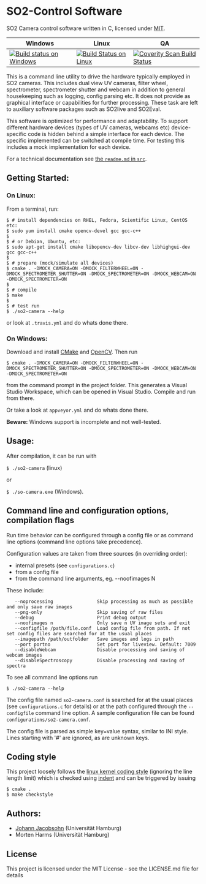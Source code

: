 SO2-Control Software
====================

SO2 Camera control software written in C, licensed under [MIT](LICENSE.md).

| Windows | Linux | QA     |
| ------- | ----- | ------ |
| [![Build status on Windows](https://ci.appveyor.com/api/projects/status/wtsnd28pv7ymsabg?svg=true)](https://ci.appveyor.com/project/jjacobsohn/so2-camera) | [![Build Status on Linux](https://travis-ci.org/OpenSO2/so2control.svg?branch=master)](https://travis-ci.org/johannjacobsohn/so2-camera)  | [![Coverity Scan Build Status](https://scan.coverity.com/projects/6043/badge.svg)](https://scan.coverity.com/projects/johannjacobsohn-so2-camera) |


This is a command line utility to drive the hardware typically employed
in SO2 cameras. This includes dual view UV cameras, filter wheel,
spectrometer, spectrometer shutter and webcam in addition to general
housekeeping such as logging, config parsing etc. It does not provide
as graphical interface or capabilities for further processing. These
task are left to auxiliary software packages such as SO2live and
SO2Eval.

This software is optimized for performance and adaptability. To support
different hardware devices (types of UV cameras, webcams etc)
device-specific code is hidden behind a simple interface for each
device. The specific implemented can be switched at compile time. For
testing this includes a mock implementation for each device.

For a technical documentation see [the `readme.md` in `src`](src/readme.md).


Getting Started:
---------

### On Linux:

From a terminal, run:

````
$ # install dependencies on RHEL, Fedora, Scientific Linux, CentOS etc:
$ sudo yum install cmake opencv-devel gcc gcc-c++
$
$ # or Debian, Ubuntu, etc:
$ sudo apt-get install cmake libopencv-dev libcv-dev libhighgui-dev gcc gcc-c++
$
$ # prepare (mock/simulate all devices)
$ cmake . -DMOCK_CAMERA=ON -DMOCK_FILTERWHEEL=ON -DMOCK_SPECTROMETER_SHUTTER=ON -DMOCK_SPECTROMETER=ON -DMOCK_WEBCAM=ON -DMOCK_SPECTROMETER=ON
$
$ # compile
$ make
$
$ # test run
$ ./so2-camera --help
````
or look at `.travis.yml` and do whats done there.

### On Windows:

Download and install [CMake][cmake] and [OpenCV][opencv]. Then run

```
$ cmake . -DMOCK_CAMERA=ON -DMOCK_FILTERWHEEL=ON -DMOCK_SPECTROMETER_SHUTTER=ON -DMOCK_SPECTROMETER=ON -DMOCK_WEBCAM=ON -DMOCK_SPECTROMETER=ON
```

from the command prompt in the project folder. This generates a Visual
Studio Workspace, which can be opened in Visual Studio. Compile and run
from there.

Or take a look at `appveyor.yml` and do whats done there.

**Beware:** Windows support is incomplete and not well-tested.

Usage:
----

After compilation, it can be run with

`$ ./so2-camera` (linux)

or

`$ ./so-camera.exe` (Windows).


Command line and configuration options, compilation flags
---------------------------------------------------------

Run time behavior can be configured through a config file or as
command line options (command line options take precedence).

Configuration values are taken from three sources (in overriding order):

- internal presets (see `configurations.c`)
- from a config file
- from the command line arguments, eg. --noofimages N

These include:

```
   --noprocessing                Skip processing as much as possible and only save raw images
   --png-only                    Skip saving of raw files
   --debug                       Print debug output
   --noofimages n                Only save n UV image sets and exit
   --configfile /path/file.conf  Load config file from path. If not set config files are searched for at the usual places
   --imagepath /path/outfolder   Save images and logs in path
   --port portno                 Set port for liveview. Default: 7009
   --disableWebcam               Disable processing and saving of webcam images
   --disableSpectroscopy         Disable processing and saving of spectra
```

To see all command line options run

```
$ ./so2-camera --help
```

The config file named `so2-camera.conf` is searched for at the usual
places (see `configurations.c` for details) or at the path configured
through the `--configfile` command line option. A sample configuration
file can be found `configurations/so2-camera.conf`.

The config file is parsed as simple key=value syntax, similar to INI
style. Lines starting with '#' are ignored, as are unknown keys.


Coding style
------------

This project loosely follows the [linux kernel coding style](https://www.kernel.org/doc/Documentation/CodingStyle) (ignoring the line length limit)
which is checked using [indent](http://www.gnu.org/software/indent/) and can be triggered by issuing

```
$ cmake .
$ make checkstyle
```

Authors:
--------

- [Johann Jacobsohn][jj] (Universität Hamburg)
- Morten Harms (Universität Hamburg)


License
-------

This project is licensed under the MIT License - see the LICENSE.md file for details

[jj]: johann.jacobsohn@uni-hamburg.de
[opencv]: http://opencv.org/
[zlib]: http://www.zlib.net/
[phx]: http://www.activesilicon.com/products_sw.htm#phxsdk
[cmake]: http://www.cmake.org/
